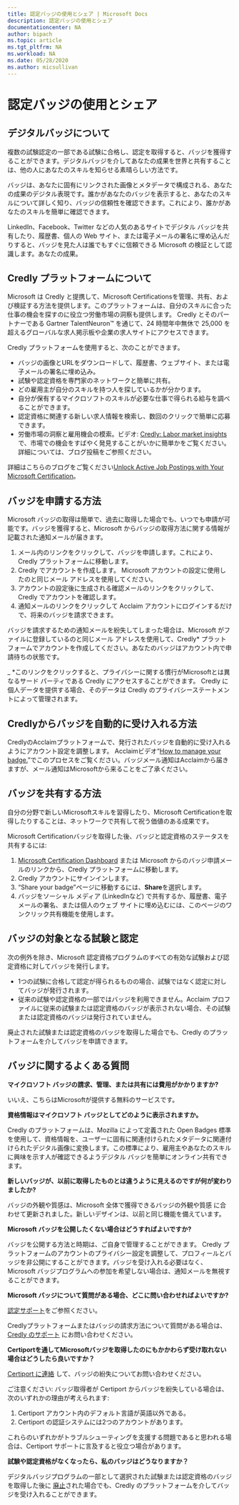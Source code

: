 ```yaml
---
title: 認定バッジの使用とシェア | Microsoft Docs
description: 認定バッジの使用とシェア
documentationcenter: NA 
author: bipach
ms.topic: article
ms.tgt_pltfrm: NA
ms.workload: NA
ms.date: 05/28/2020
ms.author: micsullivan
---
```

# 認定バッジの使用とシェア

## デジタルバッジについて

複数の試験認定の一部である試験に合格し、認定を取得すると、バッジを獲得することができます。デジタルバッジを介してあなたの成果を世界と共有することは、他の人にあなたのスキルを知らせる素晴らしい方法です。

バッジは、あなたに固有にリンクされた画像とメタデータで構成される、あなたの成果のデジタル表現です。誰かがあなたのバッジを表示すると、あなたのスキルについて詳しく知り、バッジの信頼性を確認できます。これにより、誰かがあなたのスキルを簡単に確認できます。

LinkedIn、Facebook、Twitter などの人気のあるサイトでデジタル バッジを共有したり、履歴書、個人の Web サイト、または電子メールの署名に埋め込んだりすると、バッジを見た人は誰でもすぐに信頼できる Microsoft の検証として認識します。あなたの成果。

## Credly プラットフォームについて

Microsoft は Credly と提携して、Microsoft Certificationsを管理、共有、および検証する方法を提供します。このプラットフォームは、自分のスキルに合った仕事の機会を探すのに役立つ労働市場の洞察も提供します。 Credly とそのパートナーである Gartner TalentNeuron™ を通じて、24 時間年中無休で 25,000 を超えるグローバルな求人掲示板や企業の求人サイトにアクセスできます。

Credly プラットフォームを使用すると、次のことができます。
- バッジの画像とURLをダウンロードして、履歴書、ウェブサイト、または電子メールの署名に埋め込み。
- 試験や認定資格を専門家のネットワークと簡単に共有。
- どの雇用主が自分のスキルを持つ人を探しているかが分かります。
- 自分が保有するマイクロソフトのスキルが必要な仕事で得られる給与を調べることができます。
- 認定資格に関連する新しい求人情報を検索し、数回のクリックで簡単に応募できます。
- 労働市場の洞察と雇用機会の模索。ビデオ: [Credly: Labor market insights](https://vimeo.com/379867308)で、市場での機会をすばやく発見することがいかに簡単かをご覧ください。
詳細については、ブログ投稿をご参照ください。

詳細はこちらのブログをご覧ください[Unlock Active Job Postings with Your Microsoft Certification](/learn/certifications/posts/unlock-active-job-postings-with-your-microsoft-certification)。

## バッジを申請する方法

Microsoft バッジの取得は簡単で、過去に取得した場合でも、いつでも申請が可能です。バッジを獲得すると、Microsoft からバッジの取得方法に関する情報が記載された通知メールが届きます。

1. メール内のリンクをクリックして、バッジを申請します。これにより、Credly プラットフォームに移動します。
2. Credly でアカウントを作成します。 Microsoft アカウントの設定に使用したのと同じメール アドレスを使用してください。
3. アカウントの設定後に生成される確認メールのリンクをクリックして、Credly でアカウントを確認します。
4. 通知メールのリンクをクリックして Acclaim アカウントにログインするだけで、将来のバッジを請求できます。

バッジを請求するための通知メールを紛失してしまった場合は、Microsoft がファイルに登録しているのと同じメール アドレスを使用して、Credly* プラットフォームでアカウントを作成してください。あなたのバッジはアカウント内で申請待ちの状態です。

_ *このリンクをクリックすると、プライバシーに関する慣行がMicrosoftとは異なるサード パーティである Credly にアクセスすることができます。 Credly に個人データを提供する場合、そのデータは Credly のプライバシーステートメントによって管理されます。

## Credlyからバッジを自動的に受け入れる方法

CredlyのAcclaimプラットフォームで、発行されたバッジを自動的に受け入れるようにアカウント設定を調整します。 Acclaimビデオ“[How to manage your badge.](https://www.youtube.com/watch?v=rMeSQM0h1_Y)”でこのプロセスをご覧ください。バッジメール通知はAcclaimから届きますが、メール通知はMicrosoftから来ることをご了承ください。

## バッジを共有する方法

自分の分野で新しいMicrosoftスキルを習得したり、Microsoft Certificationを取得したりすることは、ネットワークで共有して祝う価値のある成果です。

Microsoft Certificationバッジを取得した後、バッジと認定資格のステータスを共有するには:

1. [Microsoft Certification Dashboard](https://aka.ms/certdashboard) または Microsoft からのバッジ申請メールのリンクから、Credly プラットフォームに移動します。
2. Credly アカウントにサインインします。
3. “Share your badge”ページに移動するには、**Share**を選択します。
4. バッジをソーシャル メディア (LinkedInなど) で共有するか、履歴書、電子メールの署名、または個人のウェブ サイトに埋め込むには、このページのワンクリック共有機能を使用します。

## バッジの対象となる試験と認定

次の例外を除き、Microsoft 認定資格プログラムのすべての有効な試験および認定資格に対してバッジを発行します。

- 1つの試験に合格して認定が得られるものの場合、試験ではなく認定に対してバッジが発行されます。
- 従来の試験や認定資格の一部ではバッジを利用できません。Acclaim プロファイルに従来の試験または認定資格のバッジが表示されない場合、その試験または認定資格のバッジは発行されていません。

廃止された試験または認定資格のバッジを取得した場合でも、Credly のプラットフォームを介してバッジを申請できます。

##  バッジに関するよくある質問

**マイクロソフト バッジの請求、管理、または共有には費用がかかりますか?**

いいえ、こちらはMicrosoftが提供する無料のサービスです。

**資格情報はマイクロソフト バッジとしてどのように表示されますか。**

Credly のプラットフォームは、Mozilla によって定義された Open Badges 標準を使用して、資格情報を、ユーザーに固有に関連付けられたメタデータに関連付けられたデジタル画像に変換します。この標準により、雇用主やあなたのスキルに興味を示す人が確認できるようデジタル バッジを簡単にオンライン共有できます。

**新しいバッジが、以前に取得したものとは違うように見えるのですが何が変わりましたか?**

バッジの外観や質感は、Microsoft 全体で獲得できるバッジの外観や質感 に合わせて更新されました。新しいデザインは、以前と同じ機能を備えています。

**Microsoft バッジを公開したくない場合はどうすればよいですか?**

バッジを公開する方法と時期は、ご自身で管理することができます。 Credly プラットフォームのアカウントのプライバシー設定を調整して、プロフィールとバッジを非公開にすることができます。バッジを受け入れる必要はなく、Microsoft バッジプログラムへの参加を希望しない場合は、通知メールを無視することができます。

**Microsoft バッジについて質問がある場合、どこに問い合わせればよいですか?**

[認定サポート](/learn/certifications/help)をご参照ください。

Credlyプラットフォームまたはバッジの請求方法について質問がある場合は、[Credly のサポート](https://support.youracclaim.com/) にお問い合わせください。

**Certiportを通してMicrosoftバッジを取得したのにもかかわらず受け取れない場合はどうしたら良いですか？**

[Certiport に連絡](https://certiport.pearsonvue.com/Support/Support-for-test-candidates/Customer-service) して、バッジの紛失についてお問い合わせください。


ご注意ください: バッジ取得者が Certiport からバッジを紛失している場合は、次のいずれかの理由が考えられます:

1. Certiport アカウント内のデフォルト言語が英語以外である。
2. Certiport の認証システムには2つのアカウントがあります。

これらのいずれかがトラブルシューティングを支援する問題であると思われる場合は、Certiport サポートに言及すると役立つ場合があります。

**試験や認定資格がなくなったら、私のバッジはどうなりますか？**

デジタルバッジプログラムの一部として選択された試験または認定資格のバッジを取得した後に [廃止](/learn/certifications/retired-certifications)された場合でも、Credly のプラットフォームを介してバッジを受け入れることができます。

